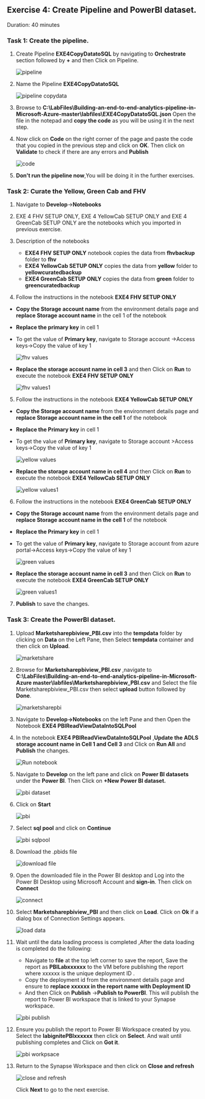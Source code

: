 ## Exercise 4: Create Pipeline and PowerBI dataset.

Duration: 40 minutes

### Task 1: Create the pipeline.

1. Create Pipeline **EXE4CopyDatatoSQL** by navigating to **Orchestrate** section followed by **+** and then Click on Pipeline.

   ![pipeline](images/25.png)
  
2. Name the Pipeline **EXE4CopyDatatoSQL**

   ![pipeline copydata](images/26.png)
   
3. Browse to **C:\LabFiles\Building-an-end-to-end-analytics-pipeline-in-Microsoft-Azure-master\labfiles\EXE4CopyDatatoSQL.json**
   Open the file in the notepad and **copy the code** as you will be using it in the next step.
   
4. Now click on **Code** on the right corner of the page and paste the code that you copied in the previous step and click on **OK**. 
   Then click on **Validate** to check if there are any errors and **Publish**

   ![code](images/27.png)
   
5. **Don't run the pipeline now**,You will be doing it in the further exercises.
   
### Task 2: Curate the  Yellow, Green Cab and FHV

1. Navigate to **Develop**->**Notebooks**

2. EXE 4 FHV SETUP ONLY, EXE 4 YellowCab SETUP ONLY and EXE 4 GreenCab SETUP ONLY are the notebooks which you imported in previous exercise.

3. Description of the notebooks
   - **EXE4 FHV SETUP ONLY** notebook copies the data from **fhvbackup** folder to **fhv** 
   - **EXE4 YellowCab SETUP ONLY** copies the data from **yellow** folder to **yellowcuratedbackup**
   - **EXE4 GreenCab SETUP ONLY** copies the data from **green** folder to **greencuratedbackup** 

4. Follow the instructions in the notebook **EXE4 FHV SETUP ONLY** 

  -   **Copy the Storage account name** from the environment details page and **replace Storage account name** in the cell 1 of the notebook
  -   **Replace the primary key** in cell 1
  -   To get the value of **Primary key**, navigate to Storage account ->Access keys->Copy the value of key 1
  
      ![fhv values](images/fhvvalues.png)

  - **Replace the storage account name in cell 3** and then Click on **Run** to execute the notebook **EXE4 FHV SETUP ONLY**
    
     ![fhv values1](images/fhvvalues1.png)
 
5. Follow the instructions in the notebook **EXE4 YellowCab SETUP ONLY**
 
  -   **Copy the Storage account name** from the environment details page and **replace Storage account name in the cell 1** of the notebook
  -   **Replace the Primary key** in cell 1
  -   To get the value of **Primary key**, navigate to Storage account >Access keys->Copy the value of key 1

      ![yellow values](images/yellowvalues.png)

  - **Replace the storage account name in cell 4** and then Click on **Run** to execute the notebook **EXE4 YellowCab SETUP ONLY**
     
     ![yellow values1](images/yellowvalues1.png)

6. Follow the instructions in the notebook **EXE4 GreenCab SETUP ONLY**
  
  -   **Copy the Storage account name** from the environment details page and **replace Storage account name in the cell 1** of the notebook
  -   **Replace the Primary key** in cell 1
  
  -   To get the value of **Primary key**, navigate to Storage account from azure portal->Access keys->Copy the value of key 1

      ![green values](images/greenvalues.png)

  - **Replace the storage account name in cell 3** and then Click on **Run** to execute the notebook **EXE4 GreenCab SETUP ONLY**
   
      ![green values1](images/greenvalues1.png)
      
7. **Publish** to save the changes.

### Task 3: Create the PowerBI dataset.

1. Upload **Marketsharepbiview_PBI.csv** into the **tempdata** folder by clicking on **Data** on the Left Pane, then Select **tempdata**    container and then click on **Upload**.

   ![marketshare](images/28.png)

2. Browse for **Marketsharepbiview_PBI.csv** ,navigate to **C:\LabFiles\Building-an-end-to-end-analytics-pipeline-in-Microsoft-Azure master\labfiles\Marketsharepbiview_PBI.csv** and Select the file Marketsharepbiview_PBI.csv then select **upload** button followed by **Done**.

   ![marketsharepbi](images/29.png)

3. Navigate to **Develop->Notebooks** on the left Pane and then Open the Notebook **EXE4 PBIReadViewDataIntoSQLPool**
   
4. In the notebook **EXE4 PBIReadViewDataIntoSQLPool** ,**Update the ADLS storage account name in Cell 1 and Cell 3** and Click on **Run All** and **Publish** the changes.

   ![Run notebook](images/33.png)

5. Navigate to **Develop** on the left pane and click on **Power BI datasets** under the **Power BI**. Then Click on **+New Power BI dataset.**

   ![pbi dataset](images/34.png)

6. Click on **Start** 

   ![pbi](images/35.png)

7. Select **sql pool** and click on **Continue**
   
   ![pbi sqlpool](images/36.png)
   
8. Download the .pbids file

   ![download file](images/37.png)

9. Open the downloaded file in the Power BI desktop and Log into the Power BI Desktop using Microsoft Account and **sign-in**. Then click on **Connect**

    ![connect](images/38.png)

10. Select **Marketsharepbiview_PBI** and then click on **Load**. Click on **Ok** if a dialog box of Connection Settings appears.

    ![load data](images/39.png)

11. Wait until the data loading process is completed ,After the data loading is completed do the following:
    - Navigate to **file** at the top left corner to save the report, Save the report as **PBILabxxxxxx** to the VM before publishing the report where xxxxxx is the unique deployment ID .
    - Copy the deployment id from the environment details page and ensure to **replace xxxxxx in the report name with Deployment ID**
    - And then Click on **Publish** ->**Publish to PowerBI**. This will publish the report to Power BI workspace that is linked to your Synapse workspace.

    ![pbi publish](images/40.png)

12. Ensure you publish the report to Power BI Workspace created by you. Select the **labignitePBIxxxxxx** then click on **Select**. And wait until publishing completes and Click on **Got it**.

    ![pbi workpsace](images/041.png)

13. Return to the Synapse Workspace and then click on **Close and refresh**

    ![close and refresh](images/042.png)
    
    Click **Next** to go to the next exercise.

   
